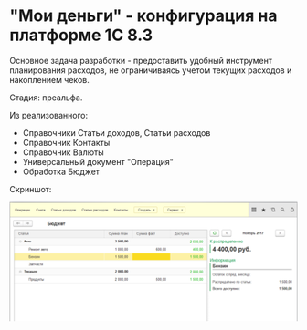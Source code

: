 # "Мои деньги" - конфигурация на платформе 1С 8.3

Основное задача разработки - предоставить удобный инструмент планирования расходов, не ограничиваясь учетом текущих расходов и накоплением чеков.

Стадия: преальфа.

Из реализованного:

- Справочники Статьи доходов, Статьи расходов
- Справочник Контакты
- Справочник Валюты
- Универсальный документ "Операция"
- Обработка Бюджет

Скриншот:

![Главное окно](screen.png)
